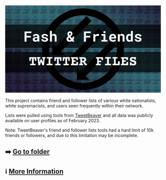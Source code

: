 [![Fash & Friends Twitter Files](https://github.com/LateNightAFA/fashandfriends/blob/main/img/fnf-img.png)](https://github.com/LateNightAFA/fashandfriends/tree/main/data)

This project contains friend and follower lists of various white nationalists, white supremacists, and users seen frequently within their network.

Lists were pulled using tools from [TweetBeaver](https://tweetbeaver.com) and all data was publicly available on user profiles as of February 2023.

Note: TweetBeaver's friend and follower lists tools had a hard limit of 10k friends or followers, and due to this limitation may be incomplete. 

## ➡️ [Go to folder](https://github.com/LateNightAFA/fashandfriends/tree/main/data)

## ℹ️ [More Information](https://latenightafa.noblogs.org/)
